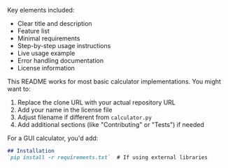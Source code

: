 
Key elements included:
- Clear title and description
- Feature list
- Minimal requirements
- Step-by-step usage instructions
- Live usage example
- Error handling documentation
- License information

This README works for most basic calculator implementations. You might want to:
1. Replace the clone URL with your actual repository URL
2. Add your name in the license file
3. Adjust filename if different from `calculator.py`
4. Add additional sections (like "Contributing" or "Tests") if needed

For a GUI calculator, you'd add:
```markdown
## Installation
`pip install -r requirements.txt`  # If using external libraries
